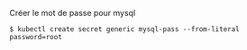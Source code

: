 Créer le mot de passe pour mysql

```
$ kubectl create secret generic mysql-pass --from-literal password=root
```